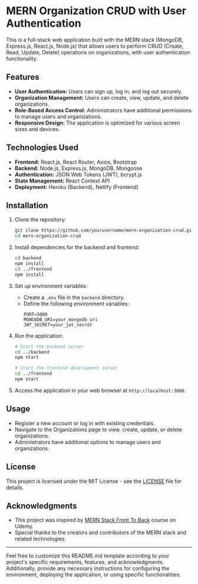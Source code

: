 # MERN Organization CRUD with User Authentication

This is a full-stack web application built with the MERN stack (MongoDB, Express.js, React.js, Node.js) that allows users to perform CRUD (Create, Read, Update, Delete) operations on organizations, with user authentication functionality.

## Features

- **User Authentication:** Users can sign up, log in, and log out securely.
- **Organization Management:** Users can create, view, update, and delete organizations.
- **Role-Based Access Control:** Administrators have additional permissions to manage users and organizations.
- **Responsive Design:** The application is optimized for various screen sizes and devices.

## Technologies Used

- **Frontend:** React.js, React Router, Axios, Bootstrap
- **Backend:** Node.js, Express.js, MongoDB, Mongoose
- **Authentication:** JSON Web Tokens (JWT), bcrypt.js
- **State Management:** React Context API
- **Deployment:** Heroku (Backend), Netlify (Frontend)

## Installation

1. Clone the repository:
   ```bash
   git clone https://github.com/yourusername/mern-organization-crud.git
   cd mern-organization-crud
   ```

2. Install dependencies for the backend and frontend:
   ```bash
   cd backend
   npm install
   cd ../frontend
   npm install
   ```

3. Set up environment variables:
   - Create a `.env` file in the `backend` directory.
   - Define the following environment variables:
     ```
     PORT=5000
     MONGODB_URI=your_mongodb_uri
     JWT_SECRET=your_jwt_secret
     ```

4. Run the application:
   ```bash
   # Start the backend server
   cd ../backend
   npm start

   # Start the frontend development server
   cd ../frontend
   npm start
   ```

5. Access the application in your web browser at `http://localhost:3000`.

## Usage

- Register a new account or log in with existing credentials.
- Navigate to the Organizations page to view, create, update, or delete organizations.
- Administrators have additional options to manage users and organizations.

## License

This project is licensed under the MIT License - see the [LICENSE](LICENSE) file for details.

## Acknowledgments

- This project was inspired by [MERN Stack Front To Back](https://www.udemy.com/course/mern-stack-front-to-back/) course on Udemy.
- Special thanks to the creators and contributors of the MERN stack and related technologies.

---

Feel free to customize this README.md template according to your project's specific requirements, features, and acknowledgments. Additionally, provide any necessary instructions for configuring the environment, deploying the application, or using specific functionalities.
